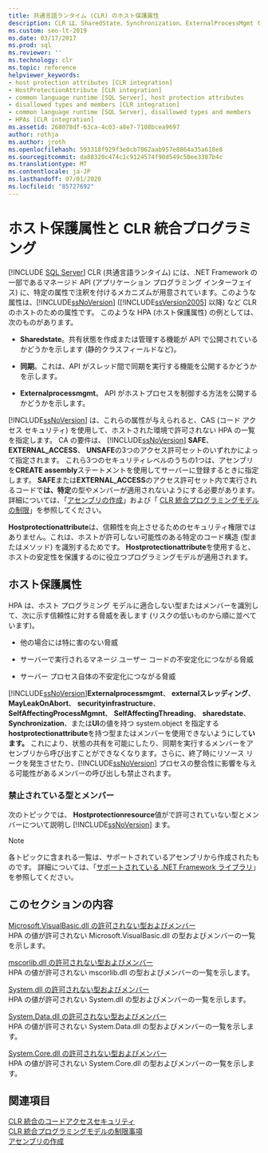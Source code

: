 ```yaml
---
title: 共通言語ランタイム (CLR) のホスト保護属性
description: CLR は、SharedState、Synchronization、ExternalProcessMgmt などの属性を使用して、.NET Framework のマネージ Api に注釈を付けるためのメカニズムを提供します。
ms.custom: seo-lt-2019
ms.date: 03/17/2017
ms.prod: sql
ms.reviewer: ''
ms.technology: clr
ms.topic: reference
helpviewer_keywords:
- host protection attributes [CLR integration]
- HostProtectionAttribute [CLR integration]
- common language runtime [SQL Server], host protection attributes
- disallowed types and members [CLR integration]
- common language runtime [SQL Server], disallowed types and members
- HPAs [CLR integration]
ms.assetid: 268078df-63ca-4c03-a8e7-7108bcea9697
author: rothja
ms.author: jroth
ms.openlocfilehash: 593318f929f3e0cb7862aab957e8864a35a618e8
ms.sourcegitcommit: da88320c474c1c9124574f90d549c50ee3387b4c
ms.translationtype: MT
ms.contentlocale: ja-JP
ms.lasthandoff: 07/01/2020
ms.locfileid: "85727692"
---
```

# <a name="host-protection-attributes-and-clr-integration-programming"></a>ホスト保護属性と CLR 統合プログラミング
 [!INCLUDE [SQL Server](../../includes/applies-to-version/sqlserver.md)]
  CLR (共通言語ランタイム) には、.NET Framework の一部であるマネージド API (アプリケーション プログラミング インターフェイス) に、特定の属性で注釈を付けるメカニズムが用意されています。このような属性は、[!INCLUDE[ssNoVersion](../../includes/ssnoversion-md.md)] ([!INCLUDE[ssVersion2005](../../includes/ssversion2005-md.md)] 以降) など CLR のホストのための属性です。 このような HPA (ホスト保護属性) の例としては、次のものがあります。  
  
-   **Sharedstate**。共有状態を作成または管理する機能が API で公開されているかどうかを示します (静的クラスフィールドなど)。  
  
-   **同期**。これは、API がスレッド間で同期を実行する機能を公開するかどうかを示します。  
  
-   **Externalprocessmgmt**。 API がホストプロセスを制御する方法を公開するかどうかを示します。  
  
 [!INCLUDE[ssNoVersion](../../includes/ssnoversion-md.md)] は、これらの属性が与えられると、CAS (コード アクセス セキュリティ) を使用して、ホストされた環境で許可されない HPA の一覧を指定します。 CA の要件は、 [!INCLUDE[ssNoVersion](../../includes/ssnoversion-md.md)] **SAFE**、 **EXTERNAL_ACCESS**、 **UNSAFE**の3つのアクセス許可セットのいずれかによって指定されます。 これら3つのセキュリティレベルのうちの1つは、アセンブリを**CREATE assembly**ステートメントを使用してサーバーに登録するときに指定します。 **SAFE**または**EXTERNAL_ACCESS**のアクセス許可セット内で実行されるコードで**は、特定**の型やメンバーが適用されないようにする必要があります。 詳細については、「[アセンブリの作成](../../relational-databases/clr-integration/assemblies/creating-an-assembly.md)」および「 [CLR 統合プログラミングモデルの制限](../../relational-databases/clr-integration/database-objects/clr-integration-programming-model-restrictions.md)」を参照してください。  
  
 **Hostprotectionattribute**は、信頼性を向上させるためのセキュリティ権限ではありません。これは、ホストが許可しない可能性のある特定のコード構造 (型またはメソッド) を識別するためです。 **Hostprotectionattribute**を使用すると、ホストの安定性を保護するのに役立つプログラミングモデルが適用されます。  
  
## <a name="host-protection-attributes"></a>ホスト保護属性  
 HPA は、ホスト プログラミング モデルに適合しない型またはメンバーを識別して、次に示す信頼性に対する脅威を表します (リスクの低いものから順に並べています)。  
  
-   他の場合には特に害のない脅威  
  
-   サーバーで実行されるマネージ ユーザー コードの不安定化につながる脅威  
  
-   サーバー プロセス自体の不安定化につながる脅威  
  
 [!INCLUDE[ssNoVersion](../../includes/ssnoversion-md.md)]**Externalprocessmgmt**、 **externalスレッディング**、 **MayLeakOnAbort**、 **securityinfrastructure**、 **SelfAffectingProcessMgmnt**、 **SelfAffectingThreading**、 **sharedstate**、 **Synchronization**、または**UI**の値を持つ system.object を指定する**hostprotectionattribute**を持つ型またはメンバーを使用できないようにして**います。** これにより、状態の共有を可能にしたり、同期を実行するメンバーをアセンブリから呼び出すことができなくなります。さらに、終了時にリソース リークを発生させたり、[!INCLUDE[ssNoVersion](../../includes/ssnoversion-md.md)] プロセスの整合性に影響を与える可能性があるメンバーの呼び出しも禁止されます。  
  
### <a name="disallowed-types-and-members"></a>禁止されている型とメンバー  
 次のトピックでは、 **Hostprotectionresource**値がで許可されていない型とメンバーについて説明し [!INCLUDE[ssNoVersion](../../includes/ssnoversion-md.md)] ます。  
  
> [!NOTE]  
>  各トピックに含まれる一覧は、サポートされているアセンブリから作成されたものです。  詳細については、「[サポートされている .NET Framework ライブラリ](../../relational-databases/clr-integration/database-objects/supported-net-framework-libraries.md)」を参照してください。  
  
## <a name="in-this-section"></a>このセクションの内容  
 [Microsoft.VisualBasic.dll の許可されない型およびメンバー](../../relational-databases/clr-integration-security-host-protection-attributes/disallowed-types-and-members-in-microsoft-visualbasic-dll.md)  
 HPA の値が許可されない Microsoft.VisualBasic.dll の型およびメンバーの一覧を示します。  
  
 [mscorlib.dll の許可されない型およびメンバー](../../relational-databases/clr-integration-security-host-protection-attributes/disallowed-types-and-members-in-mscorlib-dll.md)  
 HPA の値が許可されない mscorlib.dll の型およびメンバーの一覧を示します。  
  
 [System.dll の許可されない型およびメンバー](../../relational-databases/clr-integration-security-host-protection-attributes/disallowed-types-and-members-in-system-dll.md)  
 HPA の値が許可されない System.dll の型およびメンバーの一覧を示します。  
  
 [System.Data.dll の許可されない型およびメンバー](../../relational-databases/clr-integration-security-host-protection-attributes/disallowed-types-and-members-in-system-data-dll.md)  
 HPA の値が許可されない System.Data.dll の型およびメンバーの一覧を示します。  
  
 [System.Core.dll の許可されない型およびメンバー](../../relational-databases/clr-integration-security-host-protection-attributes/disallowed-types-and-members-in-system-core-dll.md)  
 HPA の値が許可されない System.Core.dll の型およびメンバーの一覧を示します。  
  
## <a name="see-also"></a>関連項目  
 [CLR 統合のコードアクセスセキュリティ](../../relational-databases/clr-integration/security/clr-integration-code-access-security.md)   
 [CLR 統合プログラミングモデルの制限事項](../../relational-databases/clr-integration/database-objects/clr-integration-programming-model-restrictions.md)   
 [アセンブリの作成](../../relational-databases/clr-integration/assemblies/creating-an-assembly.md)  
  
  
